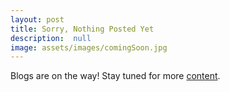 ```yaml
---
layout: post
title: Sorry, Nothing Posted Yet
description:  null
image: assets/images/comingSoon.jpg
---
```


Blogs are on the way! Stay tuned for more [content](BlogNumberOne). 
